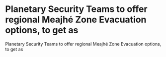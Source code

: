 # Planetary Security Teams to offer regional Meajhé Zone Evacuation options, to get as

Planetary Security Teams to offer regional Meajhé Zone Evacuation options, to get as